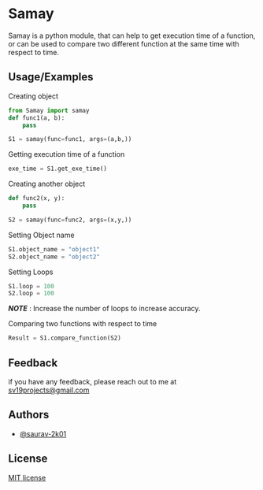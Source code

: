 
# Samay

Samay is a python module, that can help to get execution time of a function, or can be used to compare two different function at the same time with respect to time.




## Usage/Examples
Creating object
```python
from Samay import samay
def func1(a, b):
    pass

S1 = samay(func=func1, args=(a,b,))

```
Getting execution time of a function
```python
exe_time = S1.get_exe_time()

```
Creating another object
```python
def func2(x, y):
    pass

S2 = samay(func=func2, args=(x,y,))

```
Setting Object name 

```python
S1.object_name = "object1"
S2.object_name = "object2"
```
Setting Loops
```python
S1.loop = 100
S2.loop = 100
```

**_NOTE_** : Increase the number of loops to increase accuracy.

Comparing two functions with respect to time
```python
Result = S1.compare_function(S2)
```
## Feedback
if you have any feedback, please reach out to me at sv19projects@gmail.com

## Authors

- [@saurav-2k01](https://github.com/saurav-2k01)

## License
[MIT license](LICENSE)